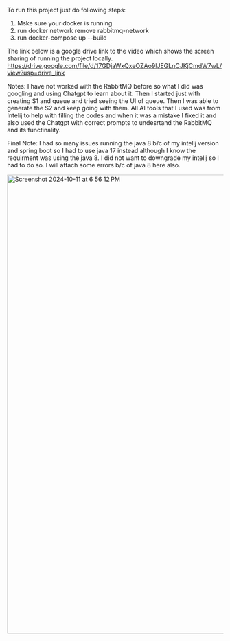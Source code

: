 To run this project just do following steps:
1. Mske sure your docker is running
2. run docker network remove rabbitmq-network
3. run docker-compose up --build

The link below is a google drive link to the video which shows the screen sharing of running the project locally.
https://drive.google.com/file/d/17GDjaWxQxeOZAo9lJEGLnCJKjCmdW7wL/view?usp=drive_link

Notes:
I have not worked with the RabbitMQ before so what I did was googling and using Chatgpt to learn about it. Then I started just with creating S1 and queue and tried seeing the UI of queue. Then I was able to generate the S2 and keep going with them.
All AI tools that I used was from Intelij to help with filling the codes and when it was a mistake I fixed it and also used the Chatgpt with correct prompts to undesrtand the RabbitMQ and its functinality.

Final Note:
I had so many issues running the java 8 b/c of my intelij version and spring boot so I had to use java 17 instead although I know the requirment was using the java 8. I did not want to downgrade my intelij so I had to do so. I will attach some errors b/c of java 8 here also.

<img width="1070" alt="Screenshot 2024-10-11 at 6 56 12 PM" src="https://github.com/user-attachments/assets/ea03a901-00a8-4177-a5f3-978e86afada6">

